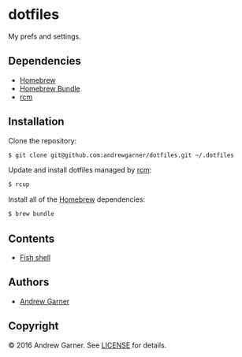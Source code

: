 # dotfiles

My prefs and settings.

## Dependencies

- [Homebrew]
- [Homebrew Bundle]
- [rcm]


## Installation

Clone the repository:

```sh
$ git clone git@github.com:andrewgarner/dotfiles.git ~/.dotfiles
```

Update and install dotfiles managed by [rcm]:

```sh
$ rcup
```

Install all of the [Homebrew] dependencies:

```sh
$ brew bundle
```

## Contents

- [Fish shell](fish)

## Authors

- [Andrew Garner](https://github.com/andrewgarner/)


## Copyright

© 2016 Andrew Garner. See [LICENSE](LICENSE.md) for details.

[homebrew bundle]: https://github.com/Homebrew/homebrew-bundle
[homebrew]: http://brew.sh
[rcm]: https://github.com/thoughtbot/rcm
